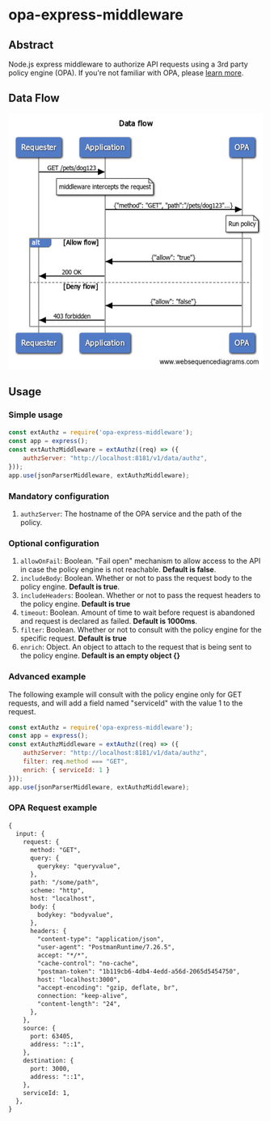 
# opa-express-middleware
## Abstract
Node.js express middleware to authorize API requests using a 3rd party policy engine (OPA).
If you're not familiar with OPA, please [learn more](https://www.openpolicyagent.org/).

## Data Flow
![enter image description here](https://github.com/build-security/opa-express-middleware/blob/main/Data%20flow.png)

## Usage
### Simple usage
```js
const extAuthz = require('opa-express-middleware');
const app = express();
const extAuthzMiddleware = extAuthz((req) => ({
    authzServer: "http://localhost:8181/v1/data/authz",
}));
app.use(jsonParserMiddleware, extAuthzMiddleware);
```
### Mandatory configuration

 1. `authzServer`: The hostname of the OPA service and the path of the policy.

### Optional configuration
 1. `allowOnFail`: Boolean. "Fail open" mechanism to allow access to the API in case the policy engine is not reachable. **Default is false**.
 2. `includeBody`: Boolean. Whether or not to pass the request body to the policy engine. **Default is true**.
 3. `includeHeaders`: Boolean. Whether or not to pass the request headers to the policy engine. **Default is true**
 4. `timeout`: Boolean. Amount of time to wait before request is abandoned and request is declared as failed. **Default is 1000ms**.
 5. `filter`: Boolean. Whether or not to consult with the policy engine for the specific request. **Default is true**
 6. `enrich`: Object. An object to attach to the request that is being sent to the policy engine. **Default is an empty object {}**

### Advanced example
The following example will consult with the policy engine only for GET requests, and will add a field named "serviceId" with the value 1 to the request.
```js
const extAuthz = require('opa-express-middleware');
const app = express();
const extAuthzMiddleware = extAuthz((req) => ({
    authzServer: "http://localhost:8181/v1/data/authz",
    filter: req.method === "GET",
    enrich: { serviceId: 1 }
}));
app.use(jsonParserMiddleware, extAuthzMiddleware);
```

### OPA Request example
```
{
  input: {
    request: {
      method: "GET",
      query: {
        querykey: "queryvalue",
      },
      path: "/some/path",
      scheme: "http",
      host: "localhost",
      body: {
        bodykey: "bodyvalue",
      },
      headers: {
        "content-type": "application/json",
        "user-agent": "PostmanRuntime/7.26.5",
        accept: "*/*",
        "cache-control": "no-cache",
        "postman-token": "1b119cb6-4db4-4edd-a56d-2065d5454750",
        host: "localhost:3000",
        "accept-encoding": "gzip, deflate, br",
        connection: "keep-alive",
        "content-length": "24",
      },
    },
    source: {
      port: 63405,
      address: "::1",
    },
    destination: {
      port: 3000,
      address: "::1",
    },
    serviceId: 1,
  },
}
```

